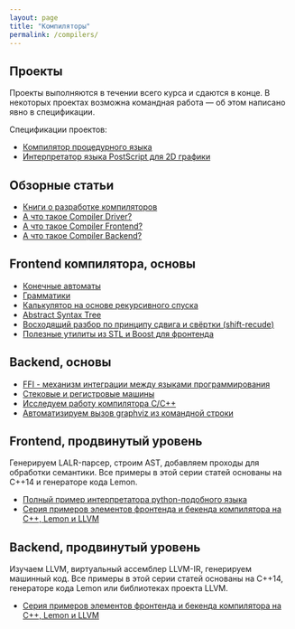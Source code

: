 ```yaml
---
layout: page
title: "Компиляторы"
permalink: /compilers/
---
```


## Проекты

Проекты выполняются в течении всего курса и сдаются в конце. В некоторых проектах возможна командная работа &mdash; об этом написано явно в спецификации.

Спецификации проектов:

- [Компилятор процедурного языка](/compilers/project_compiler.html)
- [Интерпретатор языка PostScript для 2D графики](/compilers/project_postscript.html)

## Обзорные статьи

- [Книги о разработке компиляторов](/compilers/compiler_books.html)
- [А что такое Compiler Driver?](/compilers/what_is_driver.html)
- [А что такое Compiler Frontend?](/compilers/what_is_frontend.html)
- [А что такое Compiler Backend?](/compilers/what_is_backend.html)

## Frontend компилятора, основы

- [Конечные автоматы](/compilers/fsm.html)
- [Грамматики](/compilers/grammars.html)
- [Калькулятор на основе рекурсивного спуска](/compilers/simple_recursive_parser.html)
- [Abstract Syntax Tree](/compilers/ast.html)
- [Восходящий разбор по принципу сдвига и свёртки (shift-recude)](/compilers/shift_reduce.html)
- [Полезные утилиты из STL и Boost для фронтенда](/compilers/frontend_utils.html)

## Backend, основы

- [FFI - механизм интеграции между языками программирования](/compilers/backend_ffi.html)
- [Стековые и регистровые машины](/compilers/stack_and_register.html)
- [Исследуем работу компилятора C/C++](/compilers/c_in_depth.html)
- [Автоматизируем вызов graphviz из командной строки](/compilers/driver_popen.html)

## Frontend, продвинутый уровень

Генерируем LALR-парсер, строим AST, добавляем проходы для обработки семантики. Все примеры в этой серии статей основаны на C++14 и генераторе кода Lemon.

- [Полный пример интерпретатора python-подобного языка](https://github.com/sergey-shambir/pythonish-interpreter/tree/master/src)
- [Серия примеров элементов фронтенда и бекенда компилятора на C++, Lemon и LLVM](https://github.com/ps-group/compiler-theory-samples)

## Backend, продвинутый уровень

Изучаем LLVM, виртуальный ассемблер LLVM-IR, генерируем машинный код. Все примеры в этой серии статей основаны на C++14, генераторе кода Lemon или библиотеках проекта LLVM.

- [Серия примеров элементов фронтенда и бекенда компилятора на C++, Lemon и LLVM](https://github.com/ps-group/compiler-theory-samples)
